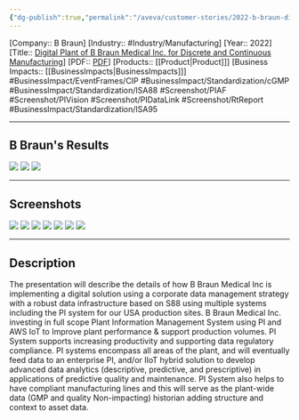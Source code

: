 ```yaml
---
{"dg-publish":true,"permalink":"/aveva/customer-stories/2022-b-braun-digital-plant-of-b-braun-medical-inc-for-discrete-and-continuous-manufacturing/","dgPassFrontmatter":true}
---
```


[Company:: B Braun]
[Industry:: #Industry/Manufacturing]
[Year:: 2022]
[Title:: [Digital Plant of B Braun Medical Inc. for Discrete and Continuous Manufacturing](https://resources.osisoft.com/presentations/digital-plant-of-b-braun-medical-inc--for-discrete-and-continuous-manufacturing/)]
[PDF:: [PDF](https://cdn.osisoft.com/osi/presentations/2022-AVEVA-San-Francisco/UC22NA-02MA70-BBraun-Pokharana-Digital-Plant-of-B-Braun-Medical-for-discrete.pdf)]
[Products:: [[Product\|Product]]]
[Business Impacts:: [[BusinessImpacts\|BusinessImpacts]]]
#BusinessImpact/EventFrames/CIP  #BusinessImpact/Standardization/cGMP #BusinessImpact/Standardization/ISA88  #Screenshot/PIAF #Screenshot/PIVision #Screenshot/PIDataLink #Screenshot/RtReport #BusinessImpact/Standardization/ISA95  

---
## B Braun's Results
![](https://i.imgur.com/NSWGNzS.png)
![](https://i.imgur.com/uJRX7ED.png)
![](https://i.imgur.com/gee2C9U.png)

---
## Screenshots
![](https://i.imgur.com/lcOblEo.png)
![](https://i.imgur.com/StkHnUM.png)
![](https://i.imgur.com/au1j74a.png)
![](https://i.imgur.com/JSrorNp.png)
![](https://i.imgur.com/PyWdEVj.png)
![](https://i.imgur.com/cHLjuoU.png)
![](https://i.imgur.com/UlapN6e.png)

---
## Description
The presentation will describe the details of how B Braun Medical Inc is implementing a digital solution using a corporate data management strategy with a robust data infrastructure based on S88 using multiple systems including the PI system for our USA production sites. B Braun Medical Inc. investing in full scope Plant Information Management System using PI and AWS IoT to Improve plant performance & support production volumes. PI System supports increasing productivity and supporting data regulatory compliance. PI systems encompass all areas of the plant, and will eventually feed data to an enterprise PI, and/or IIoT hybrid solution to develop advanced data analytics (descriptive, predictive, and prescriptive) in applications of predictive quality and maintenance. PI System also helps to have compliant manufacturing lines and this will serve as the plant-wide data (GMP and quality Non-impacting) historian adding structure and context to asset data.